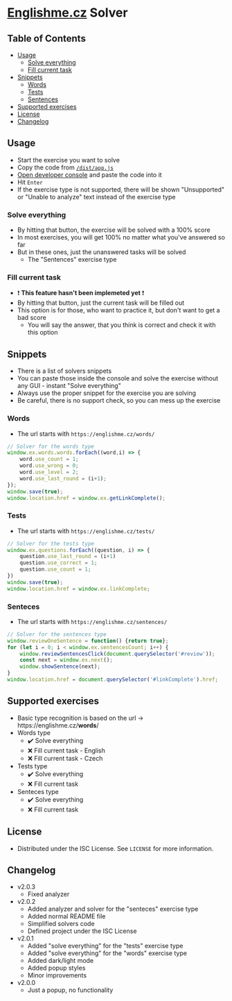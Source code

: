 # [Englishme.cz](https://englishme.cz) Solver
## Table of Contents
* [Usage](#usage)
  * [Solve everything](#solve-everything)
  * [Fill current task](#fill-current-task)
* [Snippets](#snippets)
  * [Words](#words)
  * [Tests](#tests)
  * [Sentences](#sentences)
* [Supported exercises](#supported-exercises)
* [License](#license)
* [Changelog](#changelog)

## Usage
* Start the exercise you want to solve
* Copy the code from [`/dist/app.js`](https://github.com/vojtechsanda/englishme-solver/blob/master/dist/app.js#L1)
* [Open developer console](https://webmasters.stackexchange.com/questions/8525/how-do-i-open-the-javascript-console-in-different-browsers#answer-77337) and paste the code into it
* Hit `Enter`
* If the exercise type is not supported, there will be shown "Unsupported" or "Unable to analyze" text instead of the exercise type

### Solve everything
* By hitting that button, the exercise will be solved with a 100% score
* In most exercises, you will get 100% no matter what you've answered so far
* But in these ones, just the unanswered tasks will be solved
  * The "Sentences" exercise type

### Fill current task
* :exclamation: **This feature hasn't been implemeted yet** :exclamation:
* By hitting that button, just the current task will be filled out
* This option is for those, who want to practice it, but don't want to get a bad score
  * You will say the answer, that you think is correct and check it with this option

## Snippets
* There is a list of solvers snippets
* You can paste those inside the console and solve the exercise without any GUI - instant "Solve everything"
* Always use the proper snippet for the exercise you are solving
* Be careful, there is no support check, so you can mess up the exercise

### Words
* The url starts with `https://englishme.cz/words/`
```javascript
// Solver for the words type
window.ex.words.words.forEach((word,i) => {
    word.use_count = 1;
    word.use_wrong = 0;
    word.use_level = 2;
    word.use_last_round = (i+1);
});
window.save(true);
window.location.href = window.ex.getLinkComplete();
```
### Tests
* The url starts with `https://englishme.cz/tests/`
```javascript
// Solver for the tests type
window.ex.questions.forEach((question, i) => {
    question.use_last_round = (i+1)
    question.use_correct = 1;
    question.use_count = 1;
})
window.save(true);
window.location.href = window.ex.linkComplete;
```
### Senteces
* The url starts with `https://englishme.cz/sentences/`
```javascript
// Solver for the sentences type
window.reviewOneSentence = function() {return true};
for (let i = 0; i < window.ex.sentencesCount; i++) {
    window.reviewSentencesClick(document.querySelector('#review'));
    const next = window.ex.next();
    window.showSentence(next);
}
window.location.href = document.querySelector('#linkComplete').href;
```

## Supported exercises
* Basic type recognition is based on the url -> ht<span>tps://englishme.cz/**words**/
* Words type
  * :heavy_check_mark: Solve everything
  * :x: Fill current task - English
  * :x: Fill current task - Czech
* Tests type
  * :heavy_check_mark: Solve everything
  * :x: Fill current task
* Senteces type
  * :heavy_check_mark: Solve everything
  * :x: Fill current task

## License
* Distributed under the ISC License. See `LICENSE` for more information.

## Changelog
* v2.0.3
  * Fixed analyzer
* v2.0.2
  * Added analyzer and solver for the "senteces" exercise type
  * Added normal README file
  * Simplified solvers code
  * Defined project under the ISC License
* v2.0.1
  * Added "solve everything" for the "tests" exercise type
  * Added "solve everything" for the "words" exercise type
  * Added dark/light mode
  * Added popup styles
  * Minor improvements
* v2.0.0
  * Just a popup, no functionality